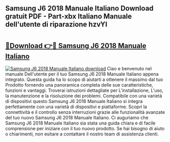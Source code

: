 ## Samsung J6 2018 Manuale Italiano Download gratuit PDF - Part-xbx Italiano Manuale dell'utente di riparazione hzvYI

# <h2><a href="http://dfc0dla.blite.top/?on=Samsung+J6+2018+Manuale+Italiano">🔗Download 👉🔴 Samsung J6 2018 Manuale Italiano</a></h2>

[![Samsung J6 2018 Manuale Italiano download](https://i.imgur.com/lujVjoI.png)](http://dfc0dla.blite.top/?on=Samsung+J6+2018+Manuale+Italiano)
Ciao e benvenuto nel manuale Dell'utente per il tuo Samsung J6 2018 Manuale Italiano appena integrato. Questa guida ha lo scopo di aiutarti a ottenere il massimo dal tuo Prodotto fornendo una panoramica completa delle sue caratteristiche, funzioni e vantaggi. Troverai istruzioni dettagliate per L'installazione, L'uso, la manutenzione e la risoluzione dei problemi. Compatibile con una varietà di dispositivi questo Samsung J6 2018 Manuale Italiano si integra perfettamente con una varietà di dispositivi e piattaforme. Scopri la connettività e il controllo senza interruzioni grazie alle funzionalità avanzate del tuo nuovo Samsung J6 2018 Manuale Italiano. Ci auguriamo che Samsung J6 2018 Manuale Italiano sia stata una guida chiara e di facile comprensione per iniziare con il tuo nuovo prodotto. Se hai bisogno di aiuto o chiarimenti, non esitare a contattare il nostro team di assistenza clienti.
